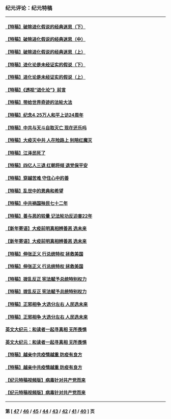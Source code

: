 ### 纪元评论：纪元特稿
---
#### [【特稿】破除进化假说的经典迷思（下）](../../pages/nsc424/n14029015.md) 
#### [【特稿】破除进化假说的经典迷思（中）](../../pages/nsc424/n14027341.md) 
#### [【特稿】破除进化假说的经典迷思（上）](../../pages/nsc424/n14024749.md) 
#### [【特稿】进化论是未经证实的假说（下）](../../pages/nsc424/n14022170.md) 
#### [【特稿】进化论是未经证实的假说（上）](../../pages/nsc424/n14020737.md) 
#### [【特稿】《透视“进化论”》前言](../../pages/nsc424/n14019941.md) 
#### [【特稿】带给世界奇迹的法轮大法](../../pages/nsc424/n13994132.md) 
#### [【特稿】纪念4.25万人和平上访24周年](../../pages/nsc424/n13980883.md) 
#### [【特稿】中共与天斗自取灭亡 现在还乐吗](../../pages/nsc424/n13897482.md) 
#### [【特稿】大疫灭中共 人在险路上 别陪红魔灭](../../pages/nsc424/n13890697.md) 
#### [【特稿】江泽民死了](../../pages/nsc424/n13876300.md) 
#### [【特稿】四亿人三退 红朝将倾 退党保平安](../../pages/nsc424/n13794378.md) 
#### [【特稿】穿越苦难 守住心中的善](../../pages/nsc424/n13784979.md) 
#### [【特稿】乱世中的恩典和希望](../../pages/nsc424/n13734687.md) 
#### [【特稿】中共祸国殃民七十二年](../../pages/nsc424/n13272607.md) 
#### [【特稿】善与恶的较量 记法轮功反迫害22年](../../pages/nsc424/n13086597.md) 
#### [【新年寄语】大疫前明真相辨善恶 选未来](../../pages/nsc424/n12660855.md) 
#### [【新年寄语】大疫前明真相辨善恶 选未来](../../pages/nsc424/n12660855.md) 
#### [【特稿】伸张正义 行总统特权 拯救美国](../../pages/nsc424/n12616806.md) 
#### [【特稿】伸张正义 行总统特权 拯救美国](../../pages/nsc424/n12616806.md) 
#### [【特稿】拨乱反正 宪法赋予总统特别权力](../../pages/nsc424/n12598306.md) 
#### [【特稿】拨乱反正 宪法赋予总统特别权力](../../pages/nsc424/n12598306.md) 
#### [【特稿】正邪相争 大选分左右 人民选未来](../../pages/nsc424/n12545208.md) 
#### [【特稿】正邪相争 大选分左右 人民选未来](../../pages/nsc424/n12545208.md) 
#### [英文大纪元：和读者一起寻真相 无所畏惧](../../pages/nsc424/n12542027.md) 
#### [英文大纪元：和读者一起寻真相 无所畏惧](../../pages/nsc424/n12542027.md) 
#### [【特稿】越亲中共疫情越重 防疫有良方](../../pages/nsc424/n12042989.md) 
#### [【特稿】越亲中共疫情越重 防疫有良方](../../pages/nsc424/n12042989.md) 
#### [【纪元特稿视频版】病毒针对共产党而来](../../pages/nsc424/n11977328.md) 
#### [【纪元特稿视频版】病毒针对共产党而来](../../pages/nsc424/n11977328.md) 

---
#### 第 [ [47](./47.md) / [46](./46.md) / [45](./45.md) / [44](./44.md) / [43](./43.md) / [42](./42.md) / [41](./41.md) / [40](./40.md) ] 页
